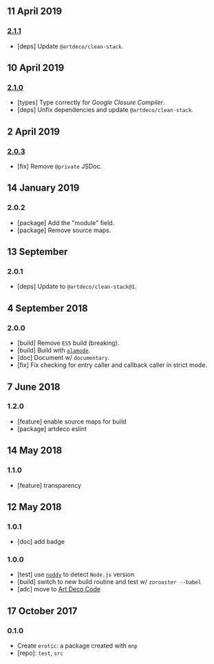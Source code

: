 ## 11 April 2019

### [2.1.1](https://github.com/artdecocode/erotic/compare/v2.1.0...v2.1.1)

- [deps] Update `@artdeco/clean-stack`.

## 10 April 2019

### [2.1.0](https://github.com/artdecocode/erotic/compare/v2.0.3...v2.1.0)

- [types] Type correctly for _Google Closure Compiler_.
- [deps] Unfix dependencies and update `@artdeco/clean-stack`.

## 2 April 2019

### [2.0.3](https://github.com/artdecocode/erotic/compare/v2.0.2...v2.0.3)

- [fix] Remove `@private` JSDoc.

## 14 January 2019

### 2.0.2

- [package] Add the "module" field.
- [package] Remove source maps.

## 13 September

### 2.0.1

- [deps] Update to `@artdeco/clean-stack@1`.

## 4 September 2018

### 2.0.0

- [build] Remove `ES5` build (breaking).
- [build] Build with [`alamode`](https://alamode.cc).
- [doc] Document w/ `documentary`.
- [fix] Fix checking for entry caller and callback caller in strict mode.

## 7 June 2018

### 1.2.0

- [feature] enable source maps for build
- [package] artdeco eslint

## 14 May 2018

### 1.1.0

- [feature] transparency

## 12 May 2018

### 1.0.1

- [doc] add badge

### 1.0.0

- [test] use [`noddy`](https://artdeco.bz/noddy) to detect `Node.js` version
- [build] switch to new build routine and test w/ `zoroaster --babel`
- [adc] move to [Art Deco Code](https://artdeco.bz)

## 17 October 2017

### 0.1.0

- Create `erotic`: a package created with `mnp`
- [repo]: `test`, `src`
